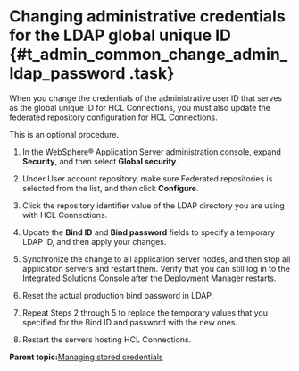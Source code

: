 # Changing administrative credentials for the LDAP global unique ID {#t_admin_common_change_admin_ldap_password .task}

When you change the credentials of the administrative user ID that serves as the global unique ID for HCL Connections, you must also update the federated repository configuration for HCL Connections.

This is an optional procedure.

1.  In the WebSphere® Application Server administration console, expand **Security**, and then select **Global security**.

2.  Under User account repository, make sure Federated repositories is selected from the list, and then click **Configure**.

3.  Click the repository identifier value of the LDAP directory you are using with HCL Connections.

4.  Update the **Bind ID** and **Bind password** fields to specify a temporary LDAP ID, and then apply your changes.

5.  Synchronize the change to all application server nodes, and then stop all application servers and restart them. Verify that you can still log in to the Integrated Solutions Console after the Deployment Manager restarts.

6.  Reset the actual production bind password in LDAP.

7.  Repeat Steps 2 through 5 to replace the temporary values that you specified for the Bind ID and password with the new ones.

8.  Restart the servers hosting HCL Connections.


**Parent topic:**[Managing stored credentials](../admin/c_admin_common_change_passwords.md)

